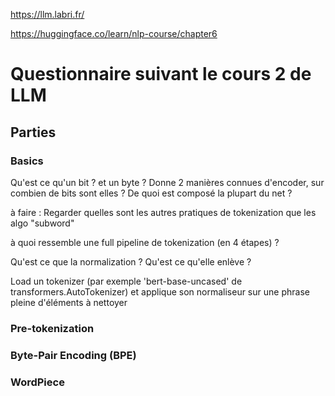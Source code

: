 https://llm.labri.fr/

https://huggingface.co/learn/nlp-course/chapter6

# Questionnaire suivant le cours 2 de LLM 

## Parties

### Basics

Qu'est ce qu'un bit ? et un byte ? 
Donne 2 manières connues d'encoder, sur combien de bits sont elles ? De quoi est composé la plupart du net ?

à faire : Regarder quelles sont les autres pratiques de tokenization que les algo "subword"

à quoi ressemble une full pipeline de tokenization (en 4 étapes) ?

Qu'est ce que la normalization ? Qu'est ce qu'elle enlève ? 

Load un tokenizer (par exemple 'bert-base-uncased' de transformers.AutoTokenizer) et applique son normaliseur sur une phrase pleine d'éléments à nettoyer 

### Pre-tokenization


### Byte-Pair Encoding (BPE)


### WordPiece
